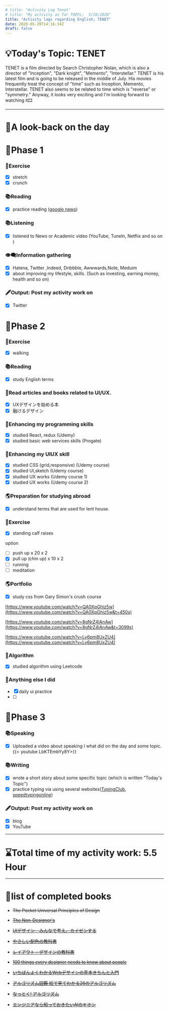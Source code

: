 ```yaml
---
# title: "Activity Log Tenet"
# title: "My activity as for TOEFL;  5/28/2020"
title: "Activity logs regarding English; TENET"
date: 2020-05-28T14:16:34Z
draft: false
---
```


# 💡Today's Topic: TENET

TENET is a film directed by Search Christopher Nolan, which is also a director of "Inception", "Dark knight", "Memento", "Interstellar." TENET is his latest film and is going to be released in the middle of July. His movies frequently treat the concept of "time" such as Inception, Memento, Interstellar. TENET also seems to be related to time which is "reverse" or "symmetry." Anyway, it looks very exciting and I'm looking forward to watching it🎞



---

# 🌱A look-back on the day

# 🥓Phase 1

### 💪Exercise

- [x]  stretch
- [x]  crunch

### 📚Reading

- [x]  practice reading ([google news](https://news.google.com/))

### 📚Listening

- [x]  listened to News or Academic video (YouTube, TuneIn, Netflix and so on )

### 👁‍🗨Information gathering

- [x]  Hatena, Twitter ,Indeed, Dribbble, Awwwards,Note, Meduim
- [x]  about improving my lifestyle, skills. (Such as investing, earning money, health and so on)

### 🖋Output: Post my activity work on

- [x]  Twitter

# 🥚Phase 2

### 💪Exercise

- [x]  walking

### 📚Reading

- [x]  study English terms

### 💎Read articles and books related to UI/UX.

- [x]  UXデザインを始める本
- [x]  融けるデザイン

### 🎲Enhancing my programming skills

- [x]  studied React, redux (Udemy)
- [x]  studied basic web services skills (Progate)

### 💎Enhancing my UIUX skill

- [x]  studied CSS (grid,responsive) (Udemy course)
- [x]  studied UI,sketch (Udemy course)
- [x]  studied UX works (Udemy course 1)
- [x]  studied UX works (Udemy course 2)

### 🌎Preparation for studying abroad

- [x]  understand terms that are used for lent house.

### 💪Exercise

- [x]  standing calf raises

option

- [ ]  push up x 20 x 2
- [x]  pull up (chin up) x 10 x 2
- [ ]  running
- [ ]  meditation

### 🌎Portfolio

- [x]  study css from Gary Simon's crush course

[https://www.youtube.com/watch?v=QA0XpGhiz5w](https://www.youtube.com/watch?v=QA0XpGhiz5w&t=450s)

[https://www.youtube.com/watch?v=8gNrZ4lAnAw](https://www.youtube.com/watch?v=8gNrZ4lAnAw&t=3099s)

[https://www.youtube.com/watch?v=Ly6pm8UxZU4](https://www.youtube.com/watch?v=Ly6pm8UxZU4)

### 🎲Algorithm

- [x]  studied algorithm using Leetcode

### 🎁Anything else I did

- [x]  daily ui practice
- [ ]  

# 🌙Phase 3

### 📚Speaking

- [x]  Uploaded a video about speaking I what did on the day and some topic. 
{{< youtube LbKTEmbYy8Y>}}

### 📚Writing

- [x]  wrote a short story about some specific topic (which is written "Today's Topic")
- [x]  practice typing via using several websites([TypingClub](https://www.typingclub.com/), [speedtypingonline](https://www.speedtypingonline.com/games/type-the-alphabet.php))

### 🖋Output: Post my activity work on

- [x]  blog
- [x]  YouTube

---

# ⌛Total time of my activity work:  5.5 Hour

---

# 📖list of completed books

- ~~The Pocket Universal Principles of Design~~
- ~~[The Non-Designer's](https://www.amazon.com/dp/0133966151/)~~
- ~~[UIデザイン　みんなで考え、カイゼンする](https://www.amazon.co.jp/dp/B07PQF8TBW/)~~
- ~~[やさしい配色の教科書](https://www.amazon.co.jp/dp/4844367714/)~~
- ~~[レイアウト・デザインの教科書](https://www.amazon.co.jp/dp/B07NYN1681/)~~
- ~~[100 things every designer needs to know about people](https://www.amazon.com/dp/4873115574)~~
- ~~[いちばんよくわかるWebデザインの基本きちんと入門](https://www.amazon.com/dp/4797389656)~~

- ~~[アルゴリズム図鑑 絵で見てわかる26のアルゴリズム](https://www.amazon.co.jp/gp/product/4798149772/)~~
- ~~[なっとく! アルゴリズム](https://www.amazon.co.jp/dp/4798143359/)~~
- ~~[エンジニアなら知っておきたいAIのキホン](https://www.amazon.com/dp/4295005355)~~